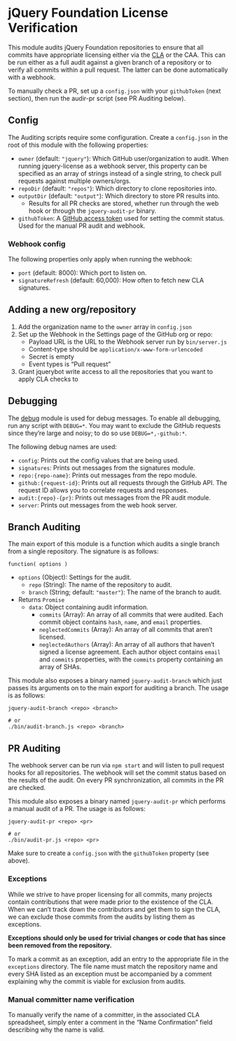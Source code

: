 # jQuery Foundation License Verification

This module audits jQuery Foundation repositories to ensure that all commits have appropriate licensing either via the [CLA](http://contribute.jquery.org/CLA/) or the CAA. This can be run either as a full audit against a given branch of a repository or to verify all commits within a pull request. The latter can be done automatically with a webhook.

To manually check a PR, set up a `config.json` with your `githubToken` (next section), then run the audir-pr script (see PR Auditing below).

## Config

The Auditing scripts require some configuration. Create a `config.json` in the root of this module with the following properties:

- `owner` (default: `"jquery"`): Which GitHub user/organization to audit. When running jquery-license as a webhook server, this property can be specified as an array of strings instead of a single string, to check pull requests against multiple owners/orgs.
- `repoDir` (default: `"repos"`): Which directory to clone repositories into.
- `outputDir` (default: `"output"`): Which directory to store PR results into.
  - Results for all PR checks are stored, whether run through the web hook or through the `jquery-audit-pr` binary.
- `githubToken`: A [GitHub access token](https://help.github.com/articles/creating-an-access-token-for-command-line-use/) used for setting the commit status. Used for the manual PR audit and webhook.

### Webhook config

The following properties only apply when running the webhook:

- `port` (default: 8000): Which port to listen on.
- `signatureRefresh` (default: 60,000): How often to fetch new CLA signatures.

## Adding a new org/repository

1.  Add the organization name to the `owner` array in `config.json`
2.  Set up the Webhook in the Settings page of the GitHub org or repo:
    - Payload URL is the URL to the Webhook server run by `bin/server.js`
    - Content-type should be `application/x-www-form-urlencoded`
    - Secret is empty
    - Event types is “Pull request”
3.  Grant jquerybot write access to all the repositories that you want to apply CLA checks to

## Debugging

The [debug](https://www.npmjs.org/package/debug) module is used for debug messages. To enable all debugging, run any script with `DEBUG=*`. You may want to exclude the GitHub requests since they’re large and noisy; to do so use `DEBUG=*,-github:*`.

The following debug names are used:

- `config`: Prints out the config values that are being used.
- `signatures`: Prints out messages from the signatures module.
- `repo:{repo-name}`: Prints out messages from the repo module.
- `github:{request-id}`: Prints out all requests through the GitHub API. The request ID allows you to correlate requests and responses.
- `audit:{repo}-{pr}`: Prints out messages from the PR audit module.
- `server`: Prints out messages from the web hook server.

## Branch Auditing

The main export of this module is a function which audits a single branch from a single repository. The signature is as follows:

`function( options )`

- `options` (Object): Settings for the audit.
  - `repo` (String): The name of the repository to audit.
  - `branch` (String; default: `"master"`): The name of the branch to audit.
- Returns `Promise`
  - `data`: Object containing audit information.
    - `commits` (Array): An array of all commits that were audited. Each commit object contains `hash`, `name`, and `email` properties.
    - `neglectedCommits` (Array): An array of all commits that aren’t licensed.
    - `neglectedAuthors` (Array): An array of all authors that haven’t signed a license agreement. Each author object contains `email` and `commits` properties, with the `commits` property containing an array of SHAs.

This module also exposes a binary named `jquery-audit-branch` which just passes its arguments on to the main export for auditing a branch. The usage is as follows:

    jquery-audit-branch <repo> <branch>

    # or
    ./bin/audit-branch.js <repo> <branch>

## PR Auditing

The webhook server can be run via `npm start` and will listen to pull request hooks for all repositories. The webhook will set the commit status based on the results of the audit. On every PR synchronization, all commits in the PR are checked.

This module also exposes a binary named `jquery-audit-pr` which performs a manual audit of a PR. The usage is as follows:

    jquery-audit-pr <repo> <pr>

    # or
    ./bin/audit-pr.js <repo> <pr>

Make sure to create a `config.json` with the `githubToken` property (see above).

### Exceptions

While we strive to have proper licensing for all commits, many projects contain contributions that were made prior to the existence of the CLA. When we can’t track down the contributors and get them to sign the CLA, we can exclude those commits from the audits by listing them as exceptions.

**Exceptions should only be used for trivial changes or code that has since been removed from the repository.**

To mark a commit as an exception, add an entry to the appropriate file in the `exceptions` directory. The file name must match the repository name and every SHA listed as an exception must be accompanied by a comment explaining why the commit is viable for exclusion from audits.

### Manual committer name verification

To manually verify the name of a committer, in the associated CLA spreadsheet, simply enter a comment in the “Name Confirmation” field describing why the name is valid.
